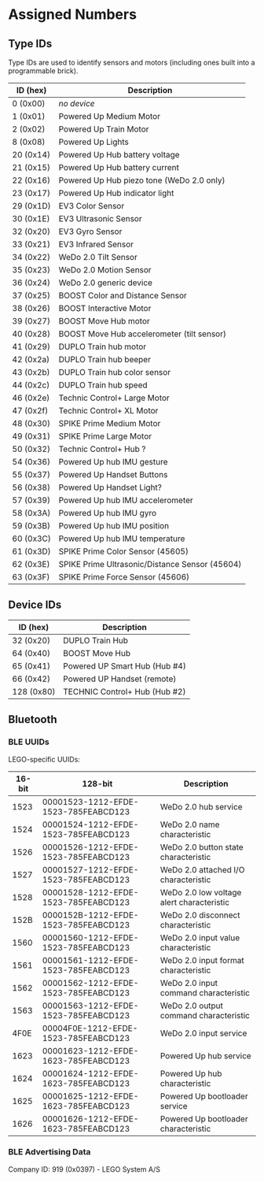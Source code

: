 Assigned Numbers
================

Type IDs
--------

Type IDs are used to identify sensors and motors (including ones built into a
programmable brick).

| ID (hex) | Description |
|-|-|
| 0  (0x00) | _no device_ |
| 1  (0x01) | Powered Up Medium Motor |
| 2  (0x02) | Powered Up Train Motor |
| 8  (0x08) | Powered Up Lights |
| 20 (0x14) | Powered Up Hub battery voltage |
| 21 (0x15) | Powered Up Hub battery current |
| 22 (0x16) | Powered Up Hub piezo tone (WeDo 2.0 only) |
| 23 (0x17) | Powered Up Hub indicator light |
| 29 (0x1D) | EV3 Color Sensor |
| 30 (0x1E) | EV3 Ultrasonic Sensor |
| 32 (0x20) | EV3 Gyro Sensor |
| 33 (0x21) | EV3 Infrared Sensor |
| 34 (0x22) | WeDo 2.0 Tilt Sensor |
| 35 (0x23) | WeDo 2.0 Motion Sensor |
| 36 (0x24) | WeDo 2.0 generic device |
| 37 (0x25) | BOOST Color and Distance Sensor |
| 38 (0x26) | BOOST Interactive Motor |
| 39 (0x27) | BOOST Move Hub motor |
| 40 (0x28) | BOOST Move Hub accelerometer (tilt sensor) |
| 41 (0x29) | DUPLO Train hub motor |
| 42 (0x2a) | DUPLO Train hub beeper |
| 43 (0x2b) | DUPLO Train hub color sensor |
| 44 (0x2c) | DUPLO Train hub speed |   
| 46 (0x2e) | Technic Control+ Large Motor |
| 47 (0x2f) | Technic Control+ XL Motor |
| 48 (0x30) | SPIKE Prime Medium Motor |
| 49 (0x31) | SPIKE Prime Large Motor |
| 50 (0x32) | Technic Control+ Hub ? |
| 54 (0x36) | Powered Up hub IMU gesture |
| 55 (0x37) | Powered Up Handset Buttons |
| 56 (0x38) | Powered Up Handset Light? |
| 57 (0x39) | Powered Up hub IMU accelerometer |
| 58 (0x3A) | Powered Up hub IMU gyro |
| 59 (0x3B) | Powered Up hub IMU position |
| 60 (0x3C) | Powered Up hub IMU temperature |
| 61 (0x3D) | SPIKE Prime Color Sensor (45605) |
| 62 (0x3E) | SPIKE Prime Ultrasonic/Distance Sensor (45604) |
| 63 (0x3F) | SPIKE Prime Force Sensor (45606) |



Device IDs
----------

| ID (hex) | Description |
|-|-|
| 32 (0x20) | DUPLO Train Hub |
| 64 (0x40) | BOOST Move Hub |
| 65 (0x41) | Powered UP Smart Hub (Hub #4) |
| 66 (0x42) | Powered UP Handset (remote) |
| 128 (0x80) | TECHNIC Control+ Hub (Hub #2) |


Bluetooth
---------

### BLE UUIDs

LEGO-specific UUIDs:

| 16-bit | 128-bit | Description |
|-|-|-|
| 1523 | 00001523-1212-EFDE-1523-785FEABCD123 | WeDo 2.0 hub service |
| 1524 | 00001524-1212-EFDE-1523-785FEABCD123 | WeDo 2.0 name characteristic |
| 1526 | 00001526-1212-EFDE-1523-785FEABCD123 | WeDo 2.0 button state characteristic |
| 1527 | 00001527-1212-EFDE-1523-785FEABCD123 | WeDo 2.0 attached I/O characteristic |
| 1528 | 00001528-1212-EFDE-1523-785FEABCD123 | WeDo 2.0 low voltage alert characteristic |
| 152B | 0000152B-1212-EFDE-1523-785FEABCD123 | WeDo 2.0 disconnect characteristic |
| 1560 | 00001560-1212-EFDE-1523-785FEABCD123 | WeDo 2.0 input value characteristic |
| 1561 | 00001561-1212-EFDE-1523-785FEABCD123 | WeDo 2.0 input format characteristic |
| 1562 | 00001562-1212-EFDE-1523-785FEABCD123 | WeDo 2.0 input command characteristic |
| 1563 | 00001563-1212-EFDE-1523-785FEABCD123 | WeDo 2.0 output command characteristic |
| 4F0E | 00004F0E-1212-EFDE-1523-785FEABCD123 | WeDo 2.0 input service |
| 1623 | 00001623-1212-EFDE-1623-785FEABCD123 | Powered Up hub service |
| 1624 | 00001624-1212-EFDE-1623-785FEABCD123 | Powered Up hub characteristic |
| 1625 | 00001625-1212-EFDE-1623-785FEABCD123 | Powered Up bootloader service |
| 1626 | 00001626-1212-EFDE-1623-785FEABCD123 | Powered Up bootloader characteristic |


### BLE Advertising Data

Company ID: 919 (0x0397) - LEGO System A/S
